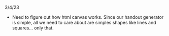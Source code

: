 3/4/23

- Need to figure out how html canvas works. Since our handout generator is simple, all we need to care about are simples shapes like lines and squares... only that.
